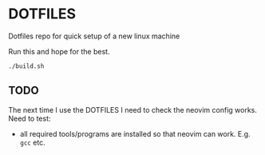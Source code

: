 # DOTFILES
Dotfiles repo for quick setup of a new linux machine

Run this and hope for the best.

```console
./build.sh
```

## TODO

The next time I use the DOTFILES I need to check the neovim config works. Need to test:

- all required tools/programs are installed so that neovim can work. E.g. `gcc` etc. 

